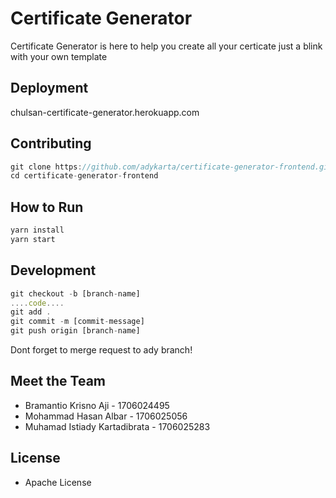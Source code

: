 # Certificate Generator

Certificate Generator is here to help you create all your certicate just a blink with your own template

## Deployment

chulsan-certificate-generator.herokuapp.com

## Contributing

```javascript
git clone https://github.com/adykarta/certificate-generator-frontend.git
cd certificate-generator-frontend
```
## How to Run

```javascript
yarn install
yarn start
```

## Development

```javascript
git checkout -b [branch-name]
....code....
git add .
git commit -m [commit-message]
git push origin [branch-name]
```

Dont forget to merge request to ady branch!

## Meet the Team

- Bramantio Krisno Aji - 1706024495
- Mohammad Hasan Albar - 1706025056
- Muhamad Istiady Kartadibrata - 1706025283

## License
- Apache License
